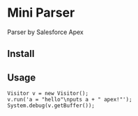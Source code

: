 # Mini Parser

Parser by Salesforce Apex

## Install

## Usage

```apex
Visitor v = new Visitor();
v.run('a = "hello"\nputs a + " apex!"');
System.debug(v.getBuffer());
```